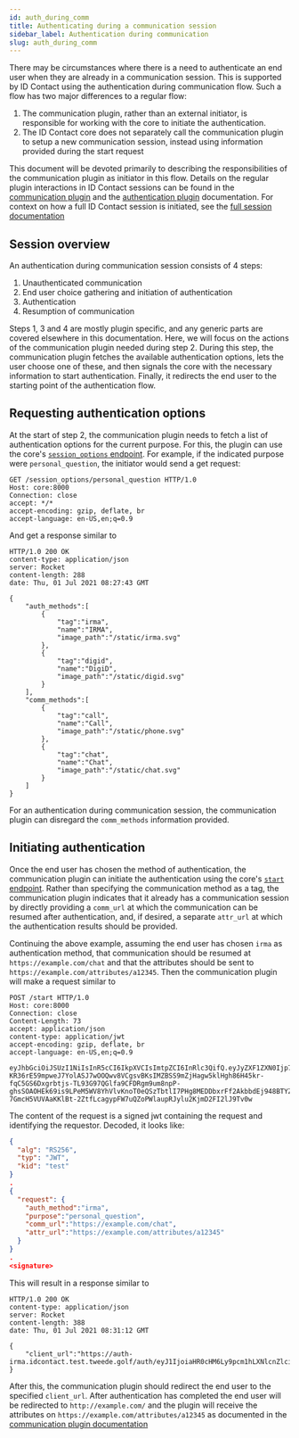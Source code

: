 ```yaml
---
id: auth_during_comm
title: Authenticating during a communication session
sidebar_label: Authentication during communication
slug: auth_during_comm
---
```


There may be circumstances where there is a need to authenticate an end user when they are already in a communication session. This is supported by ID Contact using the authentication during communication flow. Such a flow has two major differences to a regular flow:
 1. The communication plugin, rather than an external initiator, is responsible for working with the core to initiate the authentication.
 2. The ID Contact core does not separately call the communication plugin to setup a new communication session, instead using information provided during the start request

This document will be devoted primarily to describing the responsibilities of the communication plugin as initiator in this flow. Details on the regular plugin interactions in ID Contact sessions can be found in the [communication plugin](../comm/overview.md) and the [authentication plugin](../auth/overview.md) documentation. For context on how a full ID Contact session is initiated, see the [full session documentation](./full)

## Session overview

An authentication during communication session consists of 4 steps:
 1. Unauthenticated communication
 2. End user choice gathering and initiation of authentication
 3. Authentication
 4. Resumption of communication

Steps 1, 3 and 4 are mostly plugin specific, and any generic parts are covered elsewhere in this documentation. Here, we will focus on the actions of the communication plugin needed during step 2. During this step, the communication plugin fetches the available authentication options, lets the user choose one of these, and then signals the core with the necessary information to start authentication. Finally, it redirects the end user to the starting point of the authentication flow.

## Requesting authentication options

At the start of step 2, the communication plugin needs to fetch a list of authentication options for the current purpose. For this, the plugin can use the core's [`session_options` endpoint](../core_api). For example, if the indicated purpose were `personal_question`, the initiator would send a get request:
```http
GET /session_options/personal_question HTTP/1.0
Host: core:8000
Connection: close
accept: */*
accept-encoding: gzip, deflate, br
accept-language: en-US,en;q=0.9
```
And get a response similar to
```http
HTTP/1.0 200 OK
content-type: application/json
server: Rocket
content-length: 288
date: Thu, 01 Jul 2021 08:27:43 GMT

{
    "auth_methods":[
        {
            "tag":"irma",
            "name":"IRMA",
            "image_path":"/static/irma.svg"
        },
        {
            "tag":"digid",
            "name":"DigiD",
            "image_path":"/static/digid.svg"
        }
    ],
    "comm_methods":[
        {
            "tag":"call",
            "name":"Call",
            "image_path":"/static/phone.svg"
        },
        {
            "tag":"chat",
            "name":"Chat",
            "image_path":"/static/chat.svg"
        }
    ]
}
```
For an authentication during communication session, the communication plugin can disregard the `comm_methods` information provided.

## Initiating authentication

Once the end user has chosen the method of authentication, the communication plugin can initiate the authentication using the core's [`start` endpoint](../core_api). Rather than specifying the communication method as a tag, the communication plugin indicates that it already has a communication session by directly providing a `comm_url` at which the communication can be resumed after authentication, and, if desired, a separate `attr_url` at which the authentication results should be provided.

Continuing the above example, assuming the end user has chosen `irma` as authentication method, that communication should be resumed at `https://example.com/chat` and that the attributes should be sent to `https://example.com/attributes/a12345`. Then the communication plugin will make a request similar to
```http
POST /start HTTP/1.0
Host: core:8000
Connection: close
Content-Length: 73
accept: application/json
content-type: application/jwt
accept-encoding: gzip, deflate, br
accept-language: en-US,en;q=0.9

eyJhbGciOiJSUzI1NiIsInR5cCI6IkpXVCIsImtpZCI6InRlc3QifQ.eyJyZXF1ZXN0Ijp7ImF1dGhfbWV0aG9kIjoiaXJtYSIsInB1cnBvc2UiOiJwZXJzb25hbF9xdWVzdGlvbiIsImNvbW1fdXJsIjoiaHR0cHM6Ly9leGFtcGxlLmNvbS9jaGF0IiwiYXR0cl91cmwiOiJodHRwczovL2V4YW1wbGUuY29tL2F0dHJpYnV0ZXMvYTEyMzQ1In19.JodY0o3xz2byJy4lS7pGai-KR36rE59mpweJ7YolASJ7wOOQwv8VCgsvBKsIMZBSS9mZjHagw5klHgh86H45kr-fqC5GS6Dxgrbtjs-TL93G97QGlfa9CFDRgm9um8npP-ghsSOAOHEk69is9LPeM5WV8YhVlvKnoT0eQSzTbtlI7PHg8MEDDbxrFf2AkbbdEj948BTYZ8V3vVwAAs8S3ZQi1RoDp3pZZdPKboKTSfrVWgRRfpm_bA_kpWkRTq8LQmi79mKH3X3Rw84vs8i40T3I-7GmcH5VUVAaKKlBt-2ZtfLcagypFW7uQZoPWlaupRJylu2KjmD2FI2lJ9Tv0w
```
The content of the request is a signed jwt containing the request and identifying the requestor. Decoded, it looks like:
```json
{
  "alg": "RS256",
  "typ": "JWT",
  "kid": "test"
}
.
{
  "request": {
    "auth_method":"irma",
    "purpose":"personal_question",
    "comm_url":"https://example.com/chat",
    "attr_url":"https://example.com/attributes/a12345"
  }
}
.
<signature>
```

This will result in a response similar to
```
HTTP/1.0 200 OK
content-type: application/json
server: Rocket
content-length: 388
date: Thu, 01 Jul 2021 08:31:12 GMT

{
    "client_url":"https://auth-irma.idcontact.test.tweede.golf/auth/eyJ1IjoiaHR0cHM6Ly9pcm1hLXNlcnZlci5pZGNvbnRhY3QudGVzdC50d2VlZGUuZ29sZi9pcm1hL3Nlc3Npb24vUmdxamZqVHdKNHpmNEJFTzJMZzMiLCJpcm1hcXIiOiJkaXNjbG9zaW5nIn0=/aHR0cHM6Ly93aWRnZXQuY29tbS1tYXRyaXguaWRjb250YWN0LnRlc3QudHdlZWRlLmdvbGYvP3Nlc3Npb249NWUwOTJmNGJmNDIyZDY1OWEyODU5MTVjMGU3Mjk1MWFmODA4MGZkOWVhNDI0YjIwZTgwOWNiMjRiMDI5NWE4Mw=="
}
```
After this, the communication plugin should redirect the end user to the specified `client_url`. After authentication has completed the end user will be redirected to `http://example.com/` and the plugin will receive the attributes on `https://example.com/attributes/a12345` as documented in the [communication plugin documentation](../comm/overview.md)
